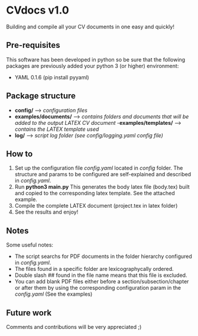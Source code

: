 # **CVdocs v1.0**
Building and compile all your CV documents in one easy and quickly!

Pre-requisites
--------------
This software has been developed in python so be sure that the following packages are previously added your python 3 (or higher) environment:
- YAML 0.1.6 (pip install pyyaml)

Package structure
-----------------
- **config/** --> _configuration files_
- **examples/documents/** --> _contains folders and documents that will be added to the output LATEX CV document_
-**examples/templates/** --> _contains the LATEX template used_
- **log/** --> _script log folder (see config/logging.yaml config file)_ 

How to
------
1. Set up the configuration file _config.yaml_ located in _config_ folder. The structure and params to be configured are self-explained and described in _config.yaml_.
2. Run **python3 main.py** This generates the body latex file (body.tex) built and copied to the corresponding latex template. See the attached example.
3. Compile the complete LATEX document (project.tex in latex folder)
4. See the results and enjoy!

Notes
-----
Some useful notes:
- The script searchs for PDF documents in the folder hierarchy configured in _config.yaml_.
- The files found in a specific folder are lexicographycally ordered.
- Double slash ## found in the file name means that this file is excluded.
- You can add blank PDF files either before a section/subsection/chapter or after them by using the corresponding configuration param in the _config.yaml_ (See the examples)

Future work
-----------
Comments and contributions will be very appreciated ;)






